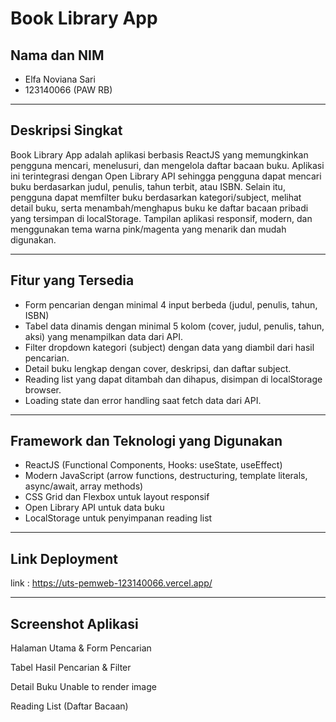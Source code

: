 # Book Library App

## Nama dan NIM  
- Elfa Noviana Sari
- 123140066 (PAW RB)

---

## Deskripsi Singkat
Book Library App adalah aplikasi berbasis ReactJS yang memungkinkan pengguna mencari, menelusuri, dan mengelola daftar bacaan buku. Aplikasi ini terintegrasi dengan Open Library API sehingga pengguna dapat mencari buku berdasarkan judul, penulis, tahun terbit, atau ISBN. Selain itu, pengguna dapat memfilter buku berdasarkan kategori/subject, melihat detail buku, serta menambah/menghapus buku ke daftar bacaan pribadi yang tersimpan di localStorage. Tampilan aplikasi responsif, modern, dan menggunakan tema warna pink/magenta yang menarik dan mudah digunakan.

---

## Fitur yang Tersedia  
- Form pencarian dengan minimal 4 input berbeda (judul, penulis, tahun, ISBN)
- Tabel data dinamis dengan minimal 5 kolom (cover, judul, penulis, tahun, aksi) yang menampilkan data dari API.  
- Filter dropdown kategori (subject) dengan data yang diambil dari hasil pencarian.  
- Detail buku lengkap dengan cover, deskripsi, dan daftar subject.  
- Reading list yang dapat ditambah dan dihapus, disimpan di localStorage browser.  
- Loading state dan error handling saat fetch data dari API.  

---

## Framework dan Teknologi yang Digunakan  
- ReactJS (Functional Components, Hooks: useState, useEffect)  
- Modern JavaScript (arrow functions, destructuring, template literals, async/await, array methods)  
- CSS Grid dan Flexbox untuk layout responsif  
- Open Library API untuk data buku  
- LocalStorage untuk penyimpanan reading list  
   
---

## Link Deployment
link : https://uts-pemweb-123140066.vercel.app/

---

## Screenshot Aplikasi
Halaman Utama & Form Pencarian

Tabel Hasil Pencarian & Filter

Detail Buku
Unable to render image

Reading List (Daftar Bacaan)


